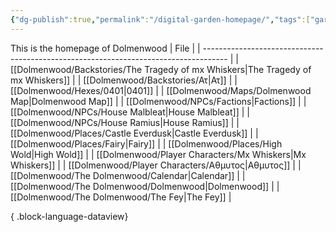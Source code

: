 ```yaml
---
{"dg-publish":true,"permalink":"/digital-garden-homepage/","tags":["gardenEntry"]}
---
```


This is the homepage of Dolmenwood
| File                                                                                 |
| ------------------------------------------------------------------------------------ |
| [[Dolmenwood/Backstories/The Tragedy of mx Whiskers\|The Tragedy of mx Whiskers]] |
| [[Dolmenwood/Backstories/Ατ\|Ατ]]                                                 |
| [[Dolmenwood/Hexes/0401\|0401]]                                                   |
| [[Dolmenwood/Maps/Dolmenwood Map\|Dolmenwood Map]]                                |
| [[Dolmenwood/NPCs/Factions\|Factions]]                                            |
| [[Dolmenwood/NPCs/House Malbleat\|House Malbleat]]                                |
| [[Dolmenwood/NPCs/House Ramius\|House Ramius]]                                    |
| [[Dolmenwood/Places/Castle Everdusk\|Castle Everdusk]]                            |
| [[Dolmenwood/Places/Fairy\|Fairy]]                                                |
| [[Dolmenwood/Places/High Wold\|High Wold]]                                        |
| [[Dolmenwood/Player Characters/Mx Whiskers\|Mx Whiskers]]                         |
| [[Dolmenwood/Player Characters/Αθμυτος\|Αθμυτος]]                                 |
| [[Dolmenwood/The Dolmenwood/Calendar\|Calendar]]                                  |
| [[Dolmenwood/The Dolmenwood/Dolmenwood\|Dolmenwood]]                              |
| [[Dolmenwood/The Dolmenwood/The Fey\|The Fey]]                                    |

{ .block-language-dataview}
